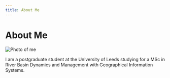 ```yaml
---
title: About Me
---
```


# About Me

![Photo of me](/charlotteviner.github.io/profilephoto.jpg)

I am a postgraduate student at the University of Leeds studying for a MSc in River Basin Dynamics and Management with Geographical Information Systems.

